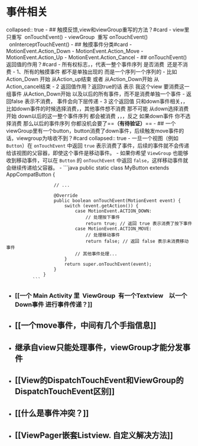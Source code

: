 # 事件相关
collapsed:: true
	- ## 触摸反馈,view和viewGroup重写的方法？#card
		- view里 只重写  onTouchEvent()
		- viewGroup  重写 onTouchEvent()            onInterceptTouchEvent()
	- ## 触摸事件分类#card
		- MotionEvent.Action_Down
		- MotionEvent.Action_Move
		- MotionEvent.Action_Up
		- MotionEvent.Action_Cancel
	- ## onTouchEvent()  返回值的作用？#card
		- 所有权标志，，代表一整个事件序列 是否消费  还是不消费
		- 1、所有的触摸事件 都不是单独出现的   而是一个序列一个序列的
			- 比如   Action_Down 开始  从Action_up结束    或者  从Action_Down开始 从Action_cancel结束
		- 2 返回值作用？返回true的话 表示  我这个view  要消费这一组事件   从Action_Down开始 以及以后的所有事件，而不是消费单独一个事件
			- 返回false  表示不消费， 事件会向下层传递
		- 3  这个返回值  只和down事件相关，， 比如down事件的时候选择消费，，其他事件想不消费  那不可能      从down选择消费开始    down以后的这一整个事件序列 都会被消费      ，，，反之 如果down事件 你不选择消费   那么以后的事件序列 你都没机会要了==**（有待验证）**==
	- ## 一个viewGroup里有一个button，button消费了down事件，后续触发move事件的话，viewgroup为啥收不到？#card
	  collapsed:: true
		- 一旦一个视图（例如 `Button`）在 `onTouchEvent` 中返回 `true` 表示消费了事件，后续的事件就不会传递给该视图的父容器，即使这个事件是移动事件。
		- 如果你希望 `ViewGroup` 也能够收到移动事件，可以在 `Button` 的 `onTouchEvent` 中返回 `false`，这样移动事件就会继续传递给父容器。
			- ```java
			  public static class MyButton extends AppCompatButton {
			  
			          // ...
			  
			          @Override
			          public boolean onTouchEvent(MotionEvent event) {
			              switch (event.getAction()) {
			                  case MotionEvent.ACTION_DOWN:
			                      // 处理按下事件
			                      return true; // 返回 true 表示消费了按下事件
			                  case MotionEvent.ACTION_MOVE:
			                      // 处理移动事件
			                      return false; // 返回 false 表示未消费移动事件
			                  // 其他事件处理...
			              }
			              return super.onTouchEvent(event);
			          }
			      }
			  ```
- ### [[一个 Main Activity 里  ViewGroup  有一个Textview    以一个Down事件 进行事件传递？]]
- ## [[一个move事件，中间有几个手指信息]]
- ## 继承自view只能处理事件，viewGroup才能分发事件
- ## [[View的DispatchTouchEvent和ViewGroup的DispatchTouchEvent区别]]
- ## [[什么是事件冲突？]]
- ## [[ViewPager嵌套Listview. 自定义解决方法]]
